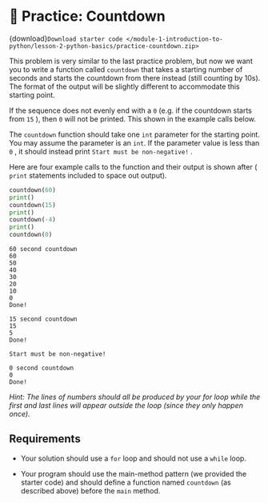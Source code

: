 # 🚧 Practice: Countdown

{download}`Download starter code </module-1-introduction-to-python/lesson-2-python-basics/practice-countdown.zip>`

This problem is very similar to the last practice problem, but now we want you to write a function called `countdown` that takes a starting number of seconds and starts the countdown from there instead (still counting by 10s). The format of the output will be slightly different to accommodate this starting point.

If the sequence does not evenly end with a `0` (e.g. if the countdown starts from `15` ), then `0` will not be printed. This shown in the example calls below.

The `countdown` function should take one `int` parameter for the starting point. You may assume the parameter is an `int`. If the parameter value is less than `0` , it should instead print `Start must be non-negative!` .

Here are four example calls to the function and their output is shown after ( `print` statements included to space out output).

```python
countdown(60)
print()
countdown(15)
print()
countdown(-4)
print()
countdown(0)
```

```text
60 second countdown
60
50
40
30
20
10
0
Done!

15 second countdown
15
5
Done!

Start must be non-negative!

0 second countdown
0
Done!
```

_Hint: The lines of numbers should all be produced by your for loop while the first and last lines will appear outside the loop (since they only happen once)._

## Requirements

- Your solution should use a `for` loop and should not use a `while` loop.

- Your program should use the main-method pattern (we provided the starter code) and should define a function named `countdown` (as described above) before the `main` method.
